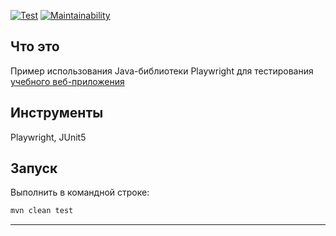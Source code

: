[![Test](https://github.com/DireElf/Playwright-example/actions/workflows/main.yml/badge.svg)](https://github.com/DireElf/Playwright-example/actions/workflows/main.yml)
[![Maintainability](https://api.codeclimate.com/v1/badges/df0738f8dcef19e82224/maintainability)](https://codeclimate.com/github/DireElf/Playwright-example/maintainability)

## Что это

Пример использования Java-библиотеки Playwright для тестирования [учебного веб-приложения](https://qualit.appline.ru/)

## Инструменты

Playwright, JUnit5

## Запуск

Выполнить в командной строке:
```bash
mvn clean test
```
---
